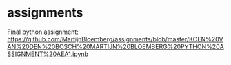 # assignments
Final python assignment: https://github.com/MartijnBloemberg/assignments/blob/master/KOEN%20VAN%20DEN%20BOSCH%20MARTIJN%20BLOEMBERG%20PYTHON%20ASSIGNMENT%20AEA1.ipynb
